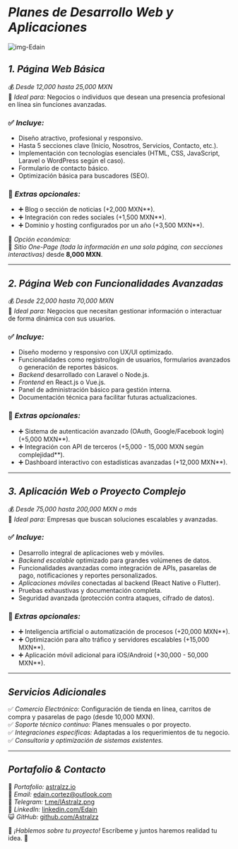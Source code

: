 # *Planes de Desarrollo Web y Aplicaciones*

![img-Edain](https://avatars.githubusercontent.com/u/101297627?v=4)

## *1. Página Web Básica*

💰 *Desde 12,000 hasta 25,000 MXN*  
📌 *Ideal para:* Negocios o individuos que desean una presencia profesional en línea sin funciones avanzadas.  

### ✅ *Incluye:*

- Diseño atractivo, profesional y responsivo.  
- Hasta 5 secciones clave (Inicio, Nosotros, Servicios, Contacto, etc.).  
- Implementación con tecnologías esenciales (HTML, CSS, JavaScript, Laravel o WordPress según el caso).  
- Formulario de contacto básico.  
- Optimización básica para buscadores (SEO).  

### 📌 *Extras opcionales:*

- ➕ Blog o sección de noticias (+2,000 MXN**).  
- ➕ Integración con redes sociales (+1,500 MXN**).  
- ➕ Dominio y hosting configurados por un año (+3,500 MXN**).  

📌 *Opción económica:*  
🔹 *Sitio One-Page (toda la información en una sola página, con secciones interactivas)* desde **8,000 MXN**.  

---

## *2. Página Web con Funcionalidades Avanzadas*

💰 *Desde 22,000 hasta 70,000 MXN*  
📌 *Ideal para:* Negocios que necesitan gestionar información o interactuar de forma dinámica con sus usuarios.  

### ✅ *Incluye:*

- Diseño moderno y responsivo con UX/UI optimizado.  
- Funcionalidades como registro/login de usuarios, formularios avanzados o generación de reportes básicos.  
- *Backend* desarrollado con Laravel o Node.js.  
- *Frontend* en React.js o Vue.js.  
- Panel de administración básico para gestión interna.  
- Documentación técnica para facilitar futuras actualizaciones.  

### 📌 *Extras opcionales:*

- ➕ Sistema de autenticación avanzado (OAuth, Google/Facebook login) (+5,000 MXN**).  
- ➕ Integración con API de terceros (+5,000 - 15,000 MXN según complejidad**).  
- ➕ Dashboard interactivo con estadísticas avanzadas (+12,000 MXN**).  

---

## *3. Aplicación Web o Proyecto Complejo*

💰 *Desde 75,000 hasta 200,000 MXN o más*  
📌 *Ideal para:* Empresas que buscan soluciones escalables y avanzadas.  

### ✅ *Incluye:*

- Desarrollo integral de aplicaciones web y móviles.  
- *Backend escalable* optimizado para grandes volúmenes de datos.  
- Funcionalidades avanzadas como integración de APIs, pasarelas de pago, notificaciones y reportes personalizados.  
- *Aplicaciones móviles* conectadas al backend (React Native o Flutter).  
- Pruebas exhaustivas y documentación completa.  
- Seguridad avanzada (protección contra ataques, cifrado de datos).  

### 📌 *Extras opcionales:*

- ➕ Inteligencia artificial o automatización de procesos (+20,000 MXN**).  
- ➕ Optimización para alto tráfico y servidores escalables (+15,000 MXN**).  
- ➕ Aplicación móvil adicional para iOS/Android (+30,000 - 50,000 MXN**).  

---

## *Servicios Adicionales*

✅ *Comercio Electrónico:* Configuración de tienda en línea, carritos de compra y pasarelas de pago (desde 10,000 MXN).  
✅ *Soporte técnico continuo:* Planes mensuales o por proyecto.  
✅ *Integraciones específicas:* Adaptadas a los requerimientos de tu negocio.  
✅ *Consultoría y optimización de sistemas existentes.*  

---

## *Portafolio & Contacto*

📌 *Portafolio:* [astralzz.io](https://astralzz.github.io/)  
📩 *Email:* [edain.cortez@outlook.com](mailto:edain.cortez@outlook.com)  
📱 *Telegram:* [t.me/lAstralz.png](https://t.me/lAstralz)  
🔗 *LinkedIn:* [linkedin.com/Edain](https://linkedin.com/in/edain-jesus-cortez-ceron-23b26b155)  
😺 *GitHub:* [github.com/Astralzz](https://github.com/Astralzz)  

💬 *¡Hablemos sobre tu proyecto!* Escríbeme y juntos haremos realidad tu idea. 🚀
